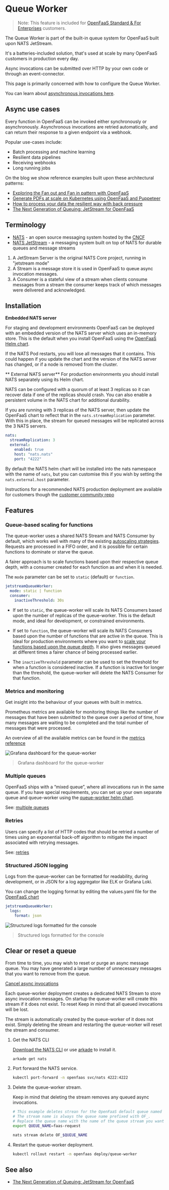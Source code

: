 # Queue Worker

> Note: This feature is included for [OpenFaaS Standard & For Enterprises](https://openfaas.com/pricing/) customers.

The Queue Worker is part of the built-in queue system for OpenFaaS built upon NATS JetStream.

It's a batteries-included solution, that's used at scale by many OpenFaaS customers in production every day.

Async invocations can be submitted over HTTP by your own code or through an event-connector.

This page is primarily concerned with how to configure the Queue Worker.

You can learn about [asynchronous invocations here](/reference/async).

## Async use cases

Every function in OpenFaaS can be invoked either synchronously or asynchronously. Asynchronous invocations are retried automatically, and can return their response to a given endpoint via a webhook.

Popular use-cases include:

- Batch processing and machine learning
- Resilient data pipelines
- Receiving webhooks
- Long running jobs

On the blog we show reference examples built upon these architectural patterns:

- [Exploring the Fan out and Fan in pattern with OpenFaaS](https://www.openfaas.com/blog/fan-out-and-back-in-using-functions/)
- [Generate PDFs at scale on Kubernetes using OpenFaaS and Puppeteer](https://www.openfaas.com/blog/pdf-generation-at-scale-on-kubernetes/)
- [How to process your data the resilient way with back pressure](https://www.openfaas.com/blog/limits-and-backpressure/)
- [The Next Generation of Queuing: JetStream for OpenFaaS](https://www.openfaas.com/blog/jetstream-for-openfaas/)

## Terminology

* [NATS](https://nats.io/) - an open source messaging system hosted by the [CNCF](https://www.cncf.io/)
* [NATS JetStream](https://docs.nats.io/nats-concepts/jetstream) - a messaging system built on top of NATS for durable queues and message streams

1. A JetStream Server is the original NATS Core project, running in "jetstream mode"
2. A Stream is a message store it is used in OpenFaaS to queue async invocation messages.
3. A Consumer is a stateful view of a stream when clients consume messages from a stream the consumer keeps track of which messages were delivered and acknowledged.

## Installation

**Embedded NATS server**

For staging and development environments OpenFaaS can be deployed with an embedded version of the NATS server which uses an in-memory store. This is the default when you install OpenFaaS using the [OpenFaaS Helm chart](https://github.com/openfaas/faas-netes/blob/master/chart/openfaas/README.md).

If the NATS Pod restarts, you will lose all messages that it contains. This could happen if you update the chart and the version of the NATS server has changed, or if a node is removed from the cluster.

** External NATS server**
For production environments you should install NATS separately using its Helm chart.

NATS can be configured with a quorum of at least 3 replicas so it can recover data if one of the replicas should crash. You can also enable a persistent volume in the NATS chart for additional durability.

If you are running with 3 replicas of the NATS server, then update the OpenFaaS chart to reflect that in the `nats.streamReplication` parameter. With this in place, the stream for queued messages will be replicated across the 3 NATS servers.

```yaml
nats:
  streamReplication: 3
  external:
    enabled: true
    host: "nats.nats"
    port: "4222"
```

By default the NATS helm chart will be installed into the nats namespace with the name of `nats`, but you can customise this if you wish by setting the `nats.external.host` parameter.

Instructions for a recommended NATS production deployment are available for customers though the [customer community repo](https://github.com/openfaas/customers/blob/master/jetstream.md)

## Features

### Queue-based scaling for functions

The queue-worker uses a shared NATS Stream and NATS Consumer by default, which works well with many of the existing [autoscaling strategies](/reference/async/#autoscaling). Requests are processed in a FIFO order, and it is possible for certain functions to dominate or starve the queue.

A fairer approach is to scale functions based upon their respective queue depth, with a consumer created for each function as and when it is needed.

The `mode` parameter can be set to `static` (default) or `function`.

```yaml
jetstreamQueueWorker:
  mode: static | function
  consumer:
    inactiveThreshold: 30s
```

* If set to `static`, the queue-worker will scale its NATS Consumers based upon the number of replicas of the queue-worker. This is the default mode, and ideal for development, or constrained environments.

* If set to `function`, the queue-worker will scale its NATS Consumers based upon the number of functions that are active in the queue. This is ideal for production environments where you want to [scale your functions based upon the queue depth](/reference/autoscaling/). It also gives messages queued at different times a fairer chance of being processed earlier.

* The `inactiveThreshold` parameter can be used to set the threshold for when a function is considered inactive. If a function is inactive for longer than the threshold, the queue-worker will delete the NATS Consumer for that function.

### Metrics and monitoring

Get insight into the behaviour of your queues with built in metrics.

Prometheus metrics are available for monitoring things like the number of messages that have been submitted to the queue over a period of time, how many messages are waiting to be completed and the total number of messages that were processed.

An overview of all the available metrics can be found in the [metrics reference](/architecture/metrics/#jetstream-for-openfaas)

![Grafana dashboard for the queue-worker](https://www.openfaas.com/images/2022-07-jetstream-for-openfaas/queue-worker-dashboard.png)
> Grafana dashboard for the queue-worker

### Multiple queues

OpenFaaS ships with a “mixed queue”, where all invocations run in the same queue. If you have special requirements, you can set up your own separate queue and queue-worker using the [queue-worker helm chart](https://github.com/openfaas/faas-netes/tree/master/chart/queue-worker).

See: [multiple queues](/reference/async/#multiple-queues)

### Retries

Users can specify a list of HTTP codes that should be retried a number of times using an exponential back-off algorithm to mitigate the impact associated with retrying messages.

See: [retries](/openfaas-pro/retries)

### Structured JSON logging

Logs from the queue-worker can be formatted for readability, during development, or in JSON for a log aggregator like ELK or Grafana Loki.

You can change the logging format by editing the values.yaml file for the [OpenFaaS chart](https://github.com/openfaas/faas-netes/tree/master/chart/openfaas)

```yaml
jetstreamQueueWorker:
  logs:
    format: json
```

![Structured logs formatted for the console](https://www.openfaas.com/images/2022-07-jetstream-for-openfaas/structured-logs.png)
> Structured logs formatted for the console

## Clear or reset a queue

From time to time, you may wish to reset or purge an async message queue. You may have generated a large number of unnecessary messages that you want to remove from the queue.

[Cancel async invocations](/reference/async/#cancel-async-invocations)

Each queue-worker deployment creates a dedicated NATS Stream to store async invocation messages. On startup the queue-worker will create this stream if it does not exist. To reset Keep in mind that all queued invocations will be lost.

The stream is automatically created by the queue-worker of it does not exist. Simply deleting the stream and restarting the queue-worker will reset the stream and consumer.

1. Get the NATS CLI

    [Download the NATS CLI](https://github.com/nats-io/natscli/releases/) or use [arkade](https://github.com/alexellis/arkade) to install it.

    ```
    arkade get nats
    ```

2. Port forward the NATS service.

    ```bash
    kubectl port-forward -n openfaas svc/nats 4222:4222
    ```

3. Delete the queue-worker stream.

    Keep in mind that deleting the stream removes any queued async invocations.

    ```bash
    # This example deletes strean for the OpenFaaS default queue named faas-request.
    # The stream name is always the queue name prefixed with OF_.
    # Replace the queue name with the name of the queue stream you want to delete.
    export QUEUE_NAME=faas-request

    nats stream delete OF_$QUEUE_NAME
    ```

4. Restart the queue-worker deployment.

    ```bash
    kubectl rollout restart -n openfaas deploy/queue-worker
    ```

## See also

- [The Next Generation of Queuing: JetStream for OpenFaaS](https://www.openfaas.com/blog/jetstream-for-openfaas/)
